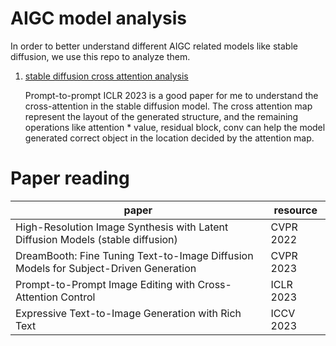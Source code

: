 # AIGC model analysis


In order to better understand different AIGC related models like stable diffusion, we use this repo to analyze them.


 
1. [stable diffusion cross attention analysis](https://github.com/cloudwishper/AIGC_model_analysis/tree/main/stable_diffusion_cross_attention)

    Prompt-to-prompt ICLR 2023 is a good paper for me to understand the cross-attention in the stable diffusion model. The cross attention map represent the layout of the generated structure, and the remaining operations like attention * value, residual block, conv can help the model generated correct object in the location decided by the attention map.

# Paper reading

| paper  | resource |
| ------------- | ------------- |
| High-Resolution Image Synthesis with Latent Diffusion Models (stable diffusion)  | CVPR 2022  |
| DreamBooth: Fine Tuning Text-to-Image Diffusion Models for Subject-Driven Generation | CVPR 2023 |
|Prompt-to-Prompt Image Editing with Cross-Attention Control |ICLR 2023 |
|Expressive Text-to-Image Generation with Rich Text |ICCV 2023 |
